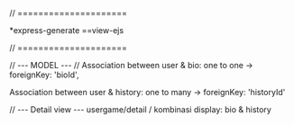 // =====================


*express-generate ==view-ejs


// =====================


// --- MODEL ---
 // Association between user & bio: one to one -> 
 foreignKey: 'bioId',

Association between user & history: one to many ->
 foreignKey: 'historyId'


// --- Detail view ---
usergame/detail
/ kombinasi display:
 bio &
 history
